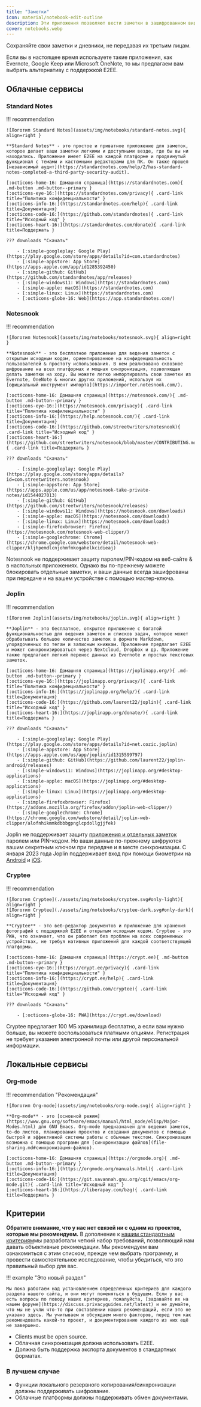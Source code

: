 ```yaml
---
title: "Заметки"
icon: material/notebook-edit-outline
description: Эти приложения позволяют вести заметки в зашифрованном виде без передачи данных третьим лицам.
cover: notebooks.webp
---
```


Сохраняйте свои заметки и дневники, не передавая их третьим лицам.

Если вы в настоящее время используете такие приложения, как Evernote, Google Keep или Microsoft OneNote, то мы предлагаем вам выбрать альтернативу с поддержкой E2EE.

## Облачные сервисы

### Standard Notes

!!! recommendation

    ![Логотип Standard Notes](assets/img/notebooks/standard-notes.svg){ align=right }
    
    **Standard Notes** - это простое и приватное приложение для заметок, которое делает ваши заметки легкими и доступными везде, где бы вы ни находились. Приложение имеет E2EE на каждой платформе и продвинутый функционал с темами и кастомными редакторами для ПК. Он также прошел [независимый аудит](https://standardnotes.com/help/2/has-standard-notes-completed-a-third-party-security-audit).
    
    [:octicons-home-16: Домашняя страница](https://standardnotes.com){ .md-button .md-button--primary }
    [:octicons-eye-16:](https://standardnotes.com/privacy){ .card-link title="Политика конфиденциальности" }
    [:octicons-info-16:](https://standardnotes.com/help){ .card-link title=Документация}
    [:octicons-code-16:](https://github.com/standardnotes){ .card-link title="Исходный код" }
    [:octicons-heart-16:](https://standardnotes.com/donate){ .card-link title=Поддержать }
    
    ??? downloads "Скачать"
    
        - [:simple-googleplay: Google Play](https://play.google.com/store/apps/details?id=com.standardnotes)
        - [:simple-appstore: App Store](https://apps.apple.com/app/id1285392450)
        - [:simple-github: GitHub](https://github.com/standardnotes/app/releases)
        - [:simple-windows11: Windows](https://standardnotes.com)
        - [:simple-apple: macOS](https://standardnotes.com)
        - [:simple-linux: Linux](https://standardnotes.com)
        - [:octicons-globe-16: Web](https://app.standardnotes.com/)

### Notesnook

!!! recommendation

    ![Логотип Notesnook](assets/img/notebooks/notesnook.svg){ align=right }
    
    **Notesnook** - это бесплатное приложение для ведения заметок с открытым исходным кодом, ориентированное на конфиденциальность пользователей & простоту использования. В нем реализовано сквозное шифрование на всех платформах и мощная синхронизация, позволяющая делать заметки на ходу. Вы можете легко импортировать свои заметки из Evernote, OneNote & многих других приложений, используя их [официальный инструмент импорта](https://importer.notesnook.com/).
    
    [:octicons-home-16: Домашняя страница](https://notesnook.com/){ .md-button .md-button--primary }
    [:octicons-eye-16:](https://notesnook.com/privacy){ .card-link title="Политика конфиленциальности" }
    [:octicons-info-16:](https://help.notesnook.com/){ .card-link title=Документация}
    [:octicons-code-16:](https://github.com/streetwriters/notesnook){ .card-link title="Исходный код" }
    [:octicons-heart-16:](https://github.com/streetwriters/notesnook/blob/master/CONTRIBUTING.md){ .card-link title=Поддержать }
    
    ??? downloads "Скачать"
    
        - [:simple-googleplay: Google Play](https://play.google.com/store/apps/details?id=com.streetwriters.notesnook)
        - [:simple-appstore: App Store](https://apps.apple.com/us/app/notesnook-take-private-notes/id1544027013)
        - [:simple-github: GitHub](https://github.com/streetwriters/notesnook/releases)
        - [:simple-windows11: Windows](https://notesnook.com/downloads)
        - [:simple-apple: macOS](https://notesnook.com/downloads)
        - [:simple-linux: Linux](https://notesnook.com/downloads)
        - [:simple-firefoxbrowser: Firefox](https://notesnook.com/notesnook-web-clipper/)
        - [:simple-googlechrome: Chrome](https://chrome.google.com/webstore/detail/notesnook-web-clipper/kljhpemdlcnjohmfmkogahelkcidieaj)

Notesnook не поддерживает защиту паролем/PIN-кодом на веб-сайте & в настольных приложениях. Однако вы по-прежнему можете блокировать отдельные заметки, и ваши данные всегда зашифрованы при передаче и на вашем устройстве с помощью мастер-ключа.

### Joplin

!!! recommendation

    ![Логотип Joplin](assets/img/notebooks/joplin.svg){ align=right }
    
    **Joplin** - это бесплатное, открытое приложение с богатой функциональностью для ведения заметок и списков задач, которое может обрабатывать большое количество заметок в формате Markdown, упорядоченных по тегам и записным книжкам. Приложение предлагает E2EE и может синхронизироваться через Nextcloud, Dropbox и др. Приложение также предлагает легкий перенос данных из Evernote и простых текстовых заметок.
    
    [:octicons-home-16: Домашняя страница](https://joplinapp.org/){ .md-button .md-button--primary }
    [:octicons-eye-16:](https://joplinapp.org/privacy/){ .card-link title="Политика конфиденциальности" }
    [:octicons-info-16:](https://joplinapp.org/help/){ .card-link title=Документация}
    [:octicons-code-16:](https://github.com/laurent22/joplin){ .card-link title="Исходный код" }
    [:octicons-heart-16:](https://joplinapp.org/donate/){ .card-link title=Поддержать }
    
    ??? downloads "Скачать"
    
        - [:simple-googleplay: Google Play](https://play.google.com/store/apps/details?id=net.cozic.joplin)
        - [:simple-appstore: App Store](https://apps.apple.com/us/app/joplin/id1315599797)
        - [:simple-github: GitHub](https://github.com/laurent22/joplin-android/releases)
        - [:simple-windows11: Windows](https://joplinapp.org/#desktop-applications)
        - [:simple-apple: macOS](https://joplinapp.org/#desktop-applications)
        - [:simple-linux: Linux](https://joplinapp.org/#desktop-applications)
        - [:simple-firefoxbrowser: Firefox](https://addons.mozilla.org/firefox/addon/joplin-web-clipper/)
        - [:simple-googlechrome: Chrome](https://chrome.google.com/webstore/detail/joplin-web-clipper/alofnhikmmkdbbbgpnglcpdollgjjfek)

Joplin не поддерживает защиту [приложения и отдельных заметок](https://github.com/laurent22/joplin/issues/289)  паролем или PIN-кодом. Но ваши данные по-прежнему шифруются вашим секретным ключом при передаче и в месте синхронизации. С января 2023 года Joplin поддерживает вход при помощи биометрии на [Android](https://joplinapp.org/changelog_android/#android-v2-10-3-https-github-com-laurent22-joplin-releases-tag-android-v2-10-3-pre-release-2023-01-05t11-29-06z) и [iOS](https://joplinapp.org/changelog_ios/#ios-v12-10-2-https-github-com-laurent22-joplin-releases-tag-ios-v12-10-2-2023-01-20t17-41-13z).

### Cryptee

!!! recommendation

    ![Логотип Cryptee](./assets/img/notebooks/cryptee.svg#only-light){ align=right }
    ![Логотип Cryptee](./assets/img/notebooks/cryptee-dark.svg#only-dark){ align=right }
    
    **Cryptee** - это веб-редактор документов и приложение для хранения фотографий с поддержкой E2EE и открытым исходным кодом. Cryptee - это PWA, что означает, что он работает без проблем на всех современных устройствах, не требуя нативных приложений для каждой соответствующей платформы.
    
    [:octicons-home-16: Домашняя страница](https://crypt.ee){ .md-button .md-button--primary }
    [:octicons-eye-16:](https://crypt.ee/privacy){ .card-link title="Политика конфиденциальности" }
    [:octicons-info-16:](https://crypt.ee/help){ .card-link title=Документация}
    [:octicons-code-16:](https://github.com/cryptee){ .card-link title="Исходный код" }
    
    ??? downloads "Скачать"
    
        - [:octicons-globe-16: PWA](https://crypt.ee/download)

Cryptee предлагает 100 МБ хранилища бесплатно, а если вам нужно больше, вы можете воспользоваться платными опциями. Регистрация не требует указания электронной почты или другой персональной информации.

## Локальные сервисы

### Org-mode

!!! recommendation "Рекомендация"

    ![Логотип Org-mode](assets/img/notebooks/org-mode.svg){ align=right }
    
    **Org-mode** - это [основной режим](https://www.gnu.org/software/emacs/manual/html_node/elisp/Major-Modes.html) для GNU Emacs. Org-mode предназначен для ведения заметок, to-do листов, планирования проектов и создания документов с помощью быстрой и эффективной системы работы с обычным текстом. Синхронизация возможна с помощью программ для [синхронизации файлов](file-sharing.md#синхронизация-файлов).
    
    [:octicons-home-16: Домашняя страница](https://orgmode.org){ .md-button .md-button--primary }
    [:octicons-info-16:](https://orgmode.org/manuals.html){ .card-link title=Документация}
    [:octicons-code-16:](https://git.savannah.gnu.org/cgit/emacs/org-mode.git){ .card-link title="Исходный код" }
    [:octicons-heart-16:](https://liberapay.com/bzg){ .card-link title=Поддержать }

## Критерии

**Обратите внимание, что у нас нет связей ни с одним из проектов, которые мы рекомендуем.** В дополнение к [нашим стандартным критериям](about/criteria.md)мы разработали четкий набор требований, позволяющий нам давать объективные рекомендации. Мы рекомендуем вам ознакомиться с этим списком, прежде чем выбрать программу, и провести самостоятельное исследование, чтобы убедиться, что это правильный выбор для вас.

!!! example "Это новый раздел"

    Мы пока работаем над установлением определенных критериев для каждого раздела нашего сайта, и они могут поменяться в будущем. Если у вас есть вопросы по поводу наших критериев, пожалуйста, [задавайте их на нашем форуме](https://discuss.privacyguides.net/latest) и не думайте, что мы не учли что-то при составлении наших рекомендаций, если это не указано здесь. Мы учитываем и обсуждаем много факторов, перед тем как рекомендовать какой-то проект, и документирование каждого из них ещё не завершено.

- Clients must be open source.
- Облачная синхронизация должна использовать E2EE.
- Должна быть поддержка экспорта документов в стандартных форматах.

### В лучшем случае

- Функции локального резервного копирования/синхронизации должны поддерживать шифрование.
- Облачные платформы должны поддерживать обмен документами.
